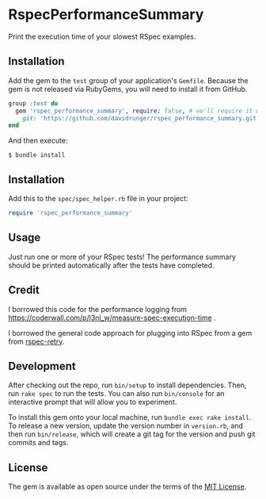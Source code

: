 # RspecPerformanceSummary

Print the execution time of your slowest RSpec examples.

## Installation

Add the gem to the `test` group of your application's `Gemfile`. Because the gem is not released via
RubyGems, you will need to install it from GitHub.

```ruby
group :test do
  gem 'rspec_performance_summary', require: false, # we'll require it manually in `spec_helper.rb`
    git: 'https://github.com/davidrunger/rspec_performance_summary.git'
end
```

And then execute:

    $ bundle install

## Installation

Add this to the `spec/spec_helper.rb` file in your project:
```rb
require 'rspec_performance_summary'
```

## Usage

Just run one or more of your RSpec tests! The performance summary should be printed automatically
after the tests have completed.

## Credit

I borrowed this code for the performance logging from
https://coderwall.com/p/l3nl_w/measure-spec-execution-time .

I borrowed the general code approach for plugging into RSpec from a gem from
[rspec-retry](https://github.com/NoRedInk/rspec-retry).

## Development

After checking out the repo, run `bin/setup` to install dependencies. Then, run `rake spec` to run
the tests. You can also run `bin/console` for an interactive prompt that will allow you to
experiment.

To install this gem onto your local machine, run `bundle exec rake install`. To release a new
version, update the version number in `version.rb`, and then run `bin/release`, which will create a
git tag for the version and push git commits and tags.

## License

The gem is available as open source under the terms of the [MIT
License](https://opensource.org/licenses/MIT).
